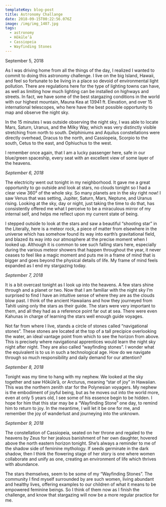 ```yaml
---
templateKey: blog-post
title: Astronomy Challange
date: 2018-09-15T00:22:56.076Z
image: /img/img_1407.jpg
tags:
  - astronomy
  - Hōkūle’ā
  - Cassiopeia
  - Wayfinding Stones
---
```

September 5, 2018

As I was driving home from all the things of the day, I realized I wanted to commit to doing this astronomy challenge. I live on the big Island, Hawaii, and feel so fortunate to be living in a place so devoid of environmental light pollution. There are regulations here for the type of lighting towns can have, as well as limiting how much lighting can be installed on highways and streets. In fact, we have some of the best stargazing conditions in the world with our highest mountain, Mauna Kea at 13941 ft. Elevation, and over 15 international telescopes, who here have the best possible opportunity to map and observe the night sky.

In the 15 minutes I was outside observing the night sky, I was able to locate Mars, Saturn, Uranus, and the Milky Way, which was very distinctly visible stretching from north to south. Delphiniums and Aquilus constellations were directly overhead, Dracus to the north, and Cassiopeia, Scorpio to the south, Cetus to the east, and Ophiuchus to the west.

I remember once again, that I am a lucky passenger here, safe in our blue/green spaceship, every seat with an excellent view of some layer of the heavens.

_September 6, 2018_

The electricity went out tonight in my neighborhood. It gave me a great opportunity to go outside and look at stars, no clouds tonight so I had a clear view 360° of the whole sky. So many planets are in the sky right now! I saw Venus that was setting, Jupiter, Saturn, Mars, Neptune, and Uranus rising. Looking at the sky, day or night, just taking the time to do that, has consistently offered me what I perceive to be a miraculous mirror of my internal self, and helps me reflect upon my current state of being.

I stepped outside to look at the stars and saw a beautiful “shooting star” in the Literally, here is a meteor rock, a piece of matter from elsewhere in the universe which has somehow found its way into earth’s gravitational field, and blazed its way into our atmosphere at the precise moment when I looked up. Although it is common to see such falling stars here, especially during the various meteor showers that happen throughout the year, it never ceases to feel like a magic moment and puts me in a frame of mind that is bigger and goes beyond the physical details of life. My frame of mind feels expanded as I end my stargazing today.

_September 7, 2018_

It is a bit overcast tonight as I look up into the heavens. A few stars shine through and a planet or two. Now that I am familiar with the night sky I’m surprised to find I have an intuitive sense of where they are as the clouds blow past. I think of the ancient Hawaiians and how they journeyed from Tahiti using only the stars as their guide. The stars were very important to them, and all they had as a reference point far out at sea. There were even Kahunas in charge of learning the stars well enough guide voyages.

Not far from where I live, stands a circle of stones called “navigational stones”. These stones are located at the top of a tall precipice overlooking the water, an ideal vantage point from which to see the horizon from above. This is precisely where navigational apprentices would learn the night sky night after night. They are also called “wayfinding stones”. I wonder what the equivalent is to us in such a technological age. How do we navigate through so much responsibility and daily demand for our attention?

_September 8, 2018_

Tonight was my time to hang with my nephew. We looked at the sky together and saw Hōkūle’ā, or Arcturus, meaning “star of joy” in Hawaiian. This was the northern zenith star for the Polynesian voyagers. My nephew is the embodiment of joyful being, but as he moves out into the world more, even at only 5 years old, I see some of his essence begin to be hidden. I hope for him that this star may be a “Wayfinding Stone” one day, to remind him to return to joy. In the meantime, I will let it be one for me, and remember the joy of wanderlust and journeying into the unknown.

_September 9, 2018_

The constellation of Cassiopeia, seated on her throne and regaled to the heavens by Zeus for her jealous banishment of her own daughter, hovered above the north eastern horizon tonight. She’s always a reminder to me of the shadow side of feminine mythology. If seeds germinate in the dark shadow, then I think the flowering stage of her story is one where women collaborate and unify as one, creating an environment of life which thrives with abundance.

The stars themselves, seem to be some of my “Wayfinding Stones”. The community I find myself surrounded by are such women, living abundant and healthy lives, offering examples to our children of what it means to be empowered feminine beings. So I think of them now as I finish the challenge, and know that stargazing will now be a more regular practice for me.
